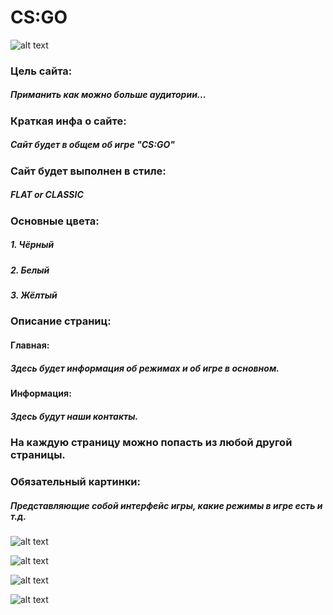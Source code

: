 # CS:GO
![alt text][logo]

[logo]: https://i.ytimg.com/vi/k043W5T-xgE/maxresdefault.jpg
### Цель сайта:
##### Приманить как можно больше аудитории...
### Краткая инфа о сайте:
##### Сайт будет в общем об игре "CS:GO"
### Сайт будет выполнен в стиле:
##### FLAT or CLASSIC
### Основные цвета:
##### 1. Чёрный
##### 2. Белый
##### 3. Жёлтый
### Описание страниц:
#### Главная:
##### Здесь будет информация об режимах и об игре в основном.
#### Информация:
##### Здесь будут наши контакты.
### На каждую страницу можно попасть из любой другой страницы.
### Обязательный картинки:
##### Представляющие собой интерфейс игры, какие режимы в игре есть и т.д.
![alt text][gogo]

[gogo]: https://sun9-67.userapi.com/c824409/v824409711/16e854/Fmb98eWGTzE.jpg

![alt text][jojo]

[jojo]: https://otvet.imgsmail.ru/download/247125327_fb788293314f5e680976eab6a788f569_800.png

![alt text][koko]

[koko]: https://media.discordapp.net/attachments/768127615391236156/781935266658648064/unknown.png?width=887&height=499

![alt text][hoho]

[hoho]: https://media.discordapp.net/attachments/768127615391236156/781936598882189332/unknown.png?width=887&height=499
